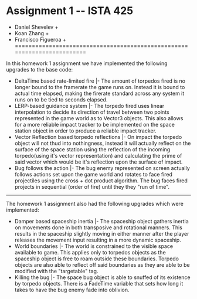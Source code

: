 
Assignment 1 -- ISTA 425                                            
========================================================================
+	Daniel Shevelev						       +
+	Koan Zhang						       +
+	Francisco Figueroa					       +
========================================================================

In this homework 1 assignment we have implemented the following upgrades to the base code:

* DeltaTime based rate-limited fire
	|- The amount of torpedos fired is no longer bound to the framerate the game runs on.
	   Instead it is bound to actual time elapsed, making the firerate standard across 
	   any system it runs on to be tied to seconds elapsed. 
* LERP-based guidance system
	|- The torpedo fired uses linear interpolation to decide its direction of travel 
	   between two points represented in the game world as to Vector3 objects. This also
	   allows for a more reliable impact tracker to be implemented on the space station 
	   object in order to produce a reliable impact tracker.
* Vector Reflection based torpedo reflections
	|- On impact the torpedo object will not thud into nothingness, instead it will
	   actually reflect on the surface of the space station using the reflection of the
	   incoming torpedo(using it's vector representation) and calculating the prime of
	   said vector which would be it's reflection upon the surface of impact.
* Bug follows the action
	|- The bug enemy represented on screen actually follows actions set upon the game 
	   world and rotates to face fired projectiles using the cross + dot product 
	   algorithm. The bug faces fired projects in sequential (order of fire) until they
	   they "run of time".
___________________________________________________________________________________________

The homework 1 assignment also had the following upgrades which were implemented:

* Damper based spaceship inertia
	|- The spaceship object gathers inertia on movements done in both transposive and 
	   rotational manners. This results in the spaceship slightly moving in either manner
	   after the player releases the movement input resulting in a more dynamic spaceship.
* World boundaries
	|- The world is constrained to the visible space available to game. This applies only
	   to torpedos objects as the spaceship object is free to roam outside these
	   boundaries. Torpedo objects are also able to reflect off said boundaries as they
	   are able to be modified with the "targetable" tag.
* Killing the bug
	|- The space bug object is able to snuffed of its existence by torpedo objects. There
	   is a FadeTime variable that sets how long it takes to have the bug enemy fade into
	   oblivion. 
